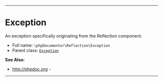 ***

# Exception

An exception specifically originating from the Reflection component.

* Full name: `\phpDocumentor\Reflection\Exception`
* Parent class: [`Exception`](../../Exception.md)

**See Also:**

* http://phpdoc.org -

***

